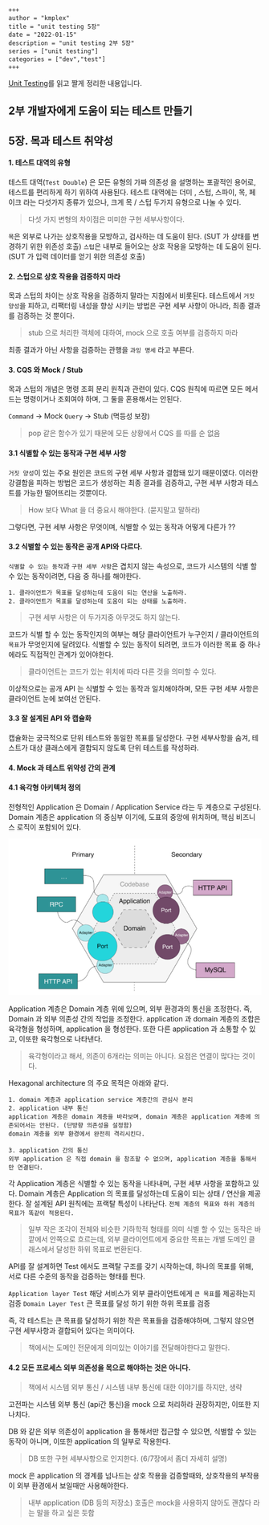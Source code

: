 ```
+++ 
author = "kmplex" 
title = "unit testing 5장" 
date = "2022-01-15" 
description = "unit testing 2부 5장"  
series = ["unit testing"] 
categories = ["dev","test"] 
+++
```

[Unit Testing](http://www.yes24.com/Product/Goods/104084175)를 읽고 짤게 정리한 내용입니다.

## 2부 개발자에게 도움이 되는 테스트 만들기 

## 5장. 목과 테스트 취약성

#### 1. 테스트 대역의 유형

테스트 대역(`Test Double`) 은 모든 유형의 가짜 의존성 을 설명하는 포괄적인 용어로, 테스트를 편리하게 하기 위하여 사용된다.
테스트 대역에는 더미 , 스텁, 스파이, 목, 페이크 라는 다섯가지 종류가 있으나, 크게 목 / 스텁 두가지 유형으로 나눌 수 있다.

> 다섯 가지 변형의 차이점은 미미한 구현 세부사항이다.

`목`은 외부로 나가는 상호작용을 모방하고, 검사하는 데 도움이 된다. (SUT 가 상태를 변경하기 위한 위존성 호출)
`스텁`은 내부로 들어오는 상호 작용을 모방하는 데 도움이 된다. (SUT 가 입력 데이터를 얻기 위한 의존성 호출)

#### 2. 스텁으로 상호 작용을 검증하지 마라 

목과 스텁의 차이는 상호 작용을 검증하지 말라는 지침에서 비롯된다.
테스트에서 `거짓 양성`을 피하고, 리팩터링 내성을 향상 시키는 방법은 구현 세부 사항이 아니라, 최종 결과를 검증하는 것 뿐이다.

> stub 으로 처리한 객체에 대하여, mock 으로 호출 여부를 검증하지 마라 

최종 결과가 아닌 사항을 검증하는 관행을 `과잉 명세` 라고 부른다.

#### 3. CQS 와 Mock / Stub

목과 스텁의 개념은 명령 조회 분리 원칙과 관련이 있다.
CQS 원칙에 따르면 모든 메서드는 명령이거나 조회여야 하며, 그 둘을 혼용해서는 안된다.

`Command` -> Mock
`Query` -> Stub (멱등성 보장)

> pop 같은 함수가 있기 때문에 모든 상황에서 CQS 를 따를 순 없음

#### 3.1 식별할 수 있는 동작과 구현 세부 사항

`거짓 양성`이 있는 주요 원인은 코드의 구현 세부 사항과 결합돼 있기 때문이였다.
이러한 강결합을 피하는 방법은 코드가 생성하는 최종 결과를 검증하고, 구현 세부 사항과 테스트를 가능한 떨어뜨리는 것뿐이다.

> How 보다 What 을 더 중요시 해야한다. (묻지말고 말하라)

그렇다면, 구현 세부 사항은 무엇이며, 식별할 수 있는 동작과 어떻게 다른가 ??

#### 3.2 식별할 수 있는 동작은 공개 API와 다르다.

`식별할 수 있는 동작`과 `구현 세부 사항`은 겹치지 않는 속성으로, 코드가 시스템의 식별 할 수 있는 동작이려면, 다음 중 하나를 해야한다.

```text
1. 클라이언트가 목표를 달성하는데 도움이 되는 연산을 노출하라.
2. 클라이언트가 목표를 달성하는데 도움이 되는 상태를 노출하라.
```

> 구현 세부 사항은 이 두가지중 아무것도 하지 않는다.

코드가 식별 할 수 있는 동작인지의 여부는 해당 클라이언트가 누구인지 / 클라이언트의 `목표`가 무엇인지에 달려있다.
식별할 수 있는 동작이 되려면, 코드가 이러한 목표 중 하나에라도 직접적인 관계가 있어야한다.

> 클라이언트는 코드가 있는 위치에 따라 다른 것을 의미할 수 있다.

이상적으로는 공개 API 는 식별할 수 있는 동작과 일치해야하며, 모든 구현 세부 사항은 클라이언트 눈에 보여선 안된다.

#### 3.3 잘 설계된 API 와 캡슐화

캡슐화는 궁극적으로 단위 테스트와 동일한 목표를 달성한다. 
구현 세부사항을 숨겨, 테스트가 대상 클래스에게 결합되지 않도록 단위 테스트를 작성하라.

#### 4. Mock 과 테스트 위약성 간의 관계 
#### 4.1 육각형 아키텍처 정의

전형적인 Application 은 Domain / Application Service 라는 두 계층으로 구성된다.
Domain 계층은 application 의 중심부 이기에, 도표의 중앙에 위치하며, 핵심 비즈니스 로직이 포함되어 있다.


![Hexagonal architecture](../Hexagonal-architecture.png)

Application 계층은 Domain 계층 위에 있으며, 외부 환경과의 통신을 조정한다.  즉, Domain 과 외부 의존성 간의 작업을 조정한다.
application 과 domain 계층의 조합은 육각형을 형성하며, application 을 형성한다. 또한 다른 application 과 소통할 수 있고, 이또한  육각형으로 나타낸다.

> 육각형이라고 해서, 의존이 6개라는 의미는 아니다. 요점은 연결이 많다는 것이다.

Hexagonal architecture 의 주요 목적은 아래와 같다.

```text
1. domain 계층과 application service 계층간의 관심사 분리
2. application 내부 통신 
application 계층은 domain 계층을 바라보며, domain 계층은 application 계층에 의존되어서는 안된다. (단방향 의존성을 설정함)
domain 계층을 외부 환경에서 완전히 격리시킨다.

3. application 간의 통신 
외부 application 은 직접 domain 을 참조할 수 없으며, application 계층을 통해서만 연결된다.
```

각 Application 계층은 식별할 수 있는 동작을 나타내며, 구현 세부 사항을 포함하고 있다. Domain 계층은 Application 의 목표를 달성하는데 도움이 되는 상태 / 연산을 제공한다.
잘 설계된 API 원칙에는 프랙탈 특성이 나타난다. `전체 계층의 목표와 하위 계층의 목표가 똑같이 적용된다.`

> 일부 작은 조각이 전체와 비슷한 기하학적 형태를 의미
> 식별 할 수 있는 동작은 바깥에서 안쪽으로 흐르는데, 외부 클라이언트에게 중요한 목표는 개별 도메인 클래스에서 달성한 하위 목표로 변환된다.

API를 잘 설계하면 Test 에서도 프랙탈 구조를 갖기 시작하는데, 하나의 목표를 위해, 서로 다른 수준의 동작을 검증하는 형태를 띈다.

`Application layer Test` 해당 서비스가 외부 클라이언트에게 `큰 목표`를 제공하는지 검증
`Domain Layer Test` 큰 목표를 달성 하기 위한 하위 목표를 검증

즉, 각 테스트는 큰 목표를 달성하기 위한 작은 목표들을 검증해야하며, 그렇지 않으면 구현 세부사항과 결합되어 있다는 의미이다.

> 책에서는 도메인 전문에게 의미있는 이야기를 전달해야한다고 말한다. 


#### 4.2 모든 프로세스 외부 의존성을 목으로 해야하는 것은 아니다.

> 책에서 시스템 외부 통신 / 시스템 내부 통신에 대한 이야기를 하지만, 생략 

고전파는 시스템 외부 통신 (api간 통신)을 mock 으로 처리하라 권장하지만, 이또한 지나치다.

DB 와 같은 외부 의존성이 application 을 통해서만 접근할 수 있으면, 식별할 수 있는 동작이 아니며, 이또한 application 의 일부로 작용한다.

> DB 또한 구현 세부사항으로 인지한다. (6/7장에서 좀더 자세히 설명)

mock 은 application 의 경계를 넘나드는 상호 작용을 검증할때와, 상호작용의 부작용이 외부 환경에서 보일때만 사용해야한다.

> 내부 application (DB 등의 저장소) 호출은 mock을 사용하지 않아도 괜찮다 라는 말을 하고 싶은 듯함
